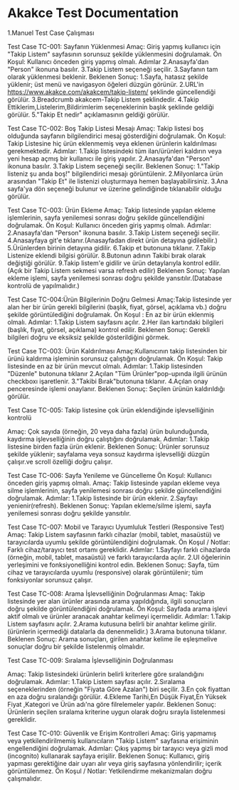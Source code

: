 # Akakce Test Documentation
1.Manuel Test Case Çalışması

Test Case TC-001: Sayfanın Yüklenmesi
Amaç:
Giriş yapmış kullanıcı için "Takip Listem" sayfasının sorunsuz şekilde yüklenmesini doğrulamak.
Ön Koşul:
Kullanıcı önceden giriş yapmış olmalı.
Adımlar
2.Anasayfa'dan "Person" ikonuna basılır.
3.Takip Listem seçeneği seçilir.
3.Sayfanın tam olarak yüklenmesi beklenir.
Beklenen Sonuç:
1.Sayfa, hatasız şekilde yüklenir; üst menü ve navigasyon öğeleri düzgün görünür.
2.URL'in https://www.akakce.com/akakcem/takip-listem/ şeklinde güncellendiği görülür.
3.Breadcrumb akakcem-Takip Listem şeklindedir.
4.Takip Ettiklerim,Listelerim,Bildirimlerim seçeneklerinin başlık şeklinde geldiği görülür.
5."Takip Et nedir" açıklamasının geldiği görülür.


Test Case TC-002: Boş Takip Listesi Mesajı
Amaç:
Takip listesi boş olduğunda sayfanın bilgilendirici mesaj gösterdiğini doğrulamak.
Ön Koşul: Takip Listesine hiç ürün eklenmemiş veya eklenen ürünlerin kaldırılması gerekmektedir.
Adımlar:
1.Takip listesindeki tüm ilan/ürünleri kaldırın veya yeni hesap açmış bir kullanıcı ile giriş yapılır.
2.Anasayfa'dan "Person" ikonuna basılır.
3.Takip Listem seçeneği seçilir.
Beklenen Sonuç:
1."Takip listeniz şu anda boş!" bilgilendirici mesajı görüntülenir.
2.Milyonlarca ürün arasından "Takip Et" ile listenizi oluşturmaya hemen başlayabilirsiniz.
3.Ana sayfa'ya dön seçeneği bulunur ve üzerine gelindiğinde tıklanabilir olduğu görülür.

Test Case TC-003: Ürün Ekleme
Amaç:
Takip listesinde yapılan ekleme işlemlerinin, sayfa yenilemesi sonrası doğru şekilde güncellendiğini doğrulamak.
Ön Koşul:
Kullanıcı önceden giriş yapmış olmalı.
Adımlar:
2.Anasayfa'dan "Person" ikonuna basılır.
3.Takip Listem seçeneği seçilir.
4.Anasayfaya git'e tıklanır.(Anasayfadan direkt ürün detayına gidilebilir.)
5.Ürünlerden birinin detayına gidilir.
6.Takip et butonuna tıklanır.
7.Takip Listenize eklendi bilgisi görülür.
8.Butonun adının Takibi bırak olarak değiştiği görülür.
9.Takip listem'e gidilir ve ürün detaylarıyla kontrol edilir.(Açık bir Takip Listem sekmesi varsa refresh edilir)
Beklenen Sonuç:
Yapılan ekleme işlemi, sayfa yenilemesi sonrası doğru şekilde yansıtılır.(Database kontrolü de yapılmalıdır.)



Test Case TC-004:Ürün Bilgilerinin Doğru Gelmesi
Amaç:Takip listesinde yer alan her bir ürün gerekli bilgilerini (başlık, fiyat, görsel, açıklama vb.) doğru şekilde görüntülediğini doğrulamak.
Ön Koşul :
En az bir ürün eklenmiş olmalı.
Adımlar:
1.Takip Listem sayfasını açılır.
2.Her ilan kartındaki bilgileri (başlık, fiyat, görsel, açıklama) kontrol edilir.
Beklenen Sonuç:
Gerekli bilgileri doğru ve eksiksiz şekilde gösterildiğini görmek.

Test Case TC-003: Ürün Kaldırılması
Amaç:Kullanıcının takip listesinden bir ürünü kaldırma işleminin sorunsuz çalıştığını doğrulamak.
Ön Koşul:
Takip listesinde en az bir ürün mevcut olmalı.
Adımlar:
1.Takip listesinden "Düzenle" butonuna tıklanır
2.Açılan "Tüm Ürünler"pop-upında ilgili ürünün checkboxı işaretlenir.
3."Takibi Bırak"butonuna tıklanır.
4.Açılan onay penceresinde işlemi onaylanır.
Beklenen Sonuç:
Seçilen ürünün kaldırıldığı görülür.


Test Case TC-005: Takip listesine çok ürün eklendiğinde işlevselliğinin kontrolü

Amaç:
Çok sayıda (örneğin, 20 veya daha fazla) ürün bulunduğunda, kaydırma işlevselliğinin doğru çalıştığını doğrulamak.
Adımlar:
1.Takip listesine birden fazla ürün eklenir.
Beklenen Sonuç:
Ürünler sorunsuz şekilde yüklenir; sayfalama veya sonsuz kaydırma işlevselliği düzgün çalışır.ve scroll özelliği doğru çalışır.


Test Case TC-006: Sayfa Yenileme ve Güncelleme
Ön Koşul:
Kullanıcı önceden giriş yapmış olmalı.
Amaç:
Takip listesinde yapılan ekleme veya silme işlemlerinin, sayfa yenilemesi sonrası doğru şekilde güncellendiğini doğrulamak.
Adımlar:
1.Takip listesinde bir ürün eklenir.
2.Sayfayı yenienir(refresh).
Beklenen Sonuç:
Yapılan ekleme/silme işlemi, sayfa yenilemesi sonrası doğru şekilde yansıtılır.


Test Case TC-007: Mobil ve Tarayıcı Uyumluluk Testleri (Responsive Test)
Amaç:
Takip Listem sayfasının farklı cihazlar (mobil, tablet, masaüstü) ve tarayıcılarda uyumlu şekilde görüntülendiğini doğrulamak.
Ön Koşul / Notlar:
Farklı cihaz/tarayıcı test ortamı gereklidir.
Adımlar:
1.Sayfayı farklı cihazlarda (örneğin, mobil, tablet, masaüstü) ve farklı tarayıcılarda açılır.
2.UI öğelerinin yerleşimini ve fonksiyonelliğini kontrol edin.
Beklenen Sonuç:
Sayfa, tüm cihaz ve tarayıcılarda uyumlu (responsive) olarak görüntülenir; tüm fonksiyonlar sorunsuz çalışır.



Test Case TC-008: Arama İşlevselliğinin Doğrulanması
Amaç:
Takip listesinde yer alan ürünler arasında arama yapıldığında, ilgili sonuçların doğru şekilde görüntülendiğini doğrulamak.
Ön Koşul:
Sayfada arama işlevi aktif olmalı ve ürünler aranacak anahtar kelimeyi içermelidir.
Adımlar:
1.Takip Listem sayfasını açılır.
2.Arama kutusuna belirli bir anahtar kelime girilir.(ürünlerin içermediği datalarla da denenmelidir.)
3.Arama butonuna tıklanır.
Beklenen Sonuç:
Arama sonuçları, girilen anahtar kelime ile eşleşmelive  sonuçlar doğru  bir şekilde listelenmiş olmalıdır.



Test Case TC-009: Sıralama İşlevselliğinin Doğrulanması

Amaç:
Takip listesindeki ürünlerin belirli kriterlere göre sıralandığını doğrulamak.
Adımlar:
1.Takip Listem sayfası açılır.
2.Sıralama seçeneklerinden (örneğin "Fiyata Göre Azalan") biri seçilir.
3.En çok fiyattan en aza doğru sıralandığı görülür.
4.Ekleme Tarihi,En Düşük Fiyat,En Yüksek Fiyat ,Kategori ve Ürün adı'na göre filrelemeler yapılır.
Beklenen Sonuç:
Ürünlerin seçilen sıralama kriterine uygun olarak doğru sırayla listelenmesi gereklidir.



Test Case TC-010: Güvenlik ve Erişim Kontrolleri
Amaç:
Giriş yapmamış veya yetkilendirilmemiş kullanıcıların "Takip Listem" sayfasına erişiminin engellendiğini doğrulamak.
Adımlar:
Çıkış yapmış bir tarayıcı veya gizli mod (incognito) kullanarak sayfaya erişilir.
Beklenen Sonuç:
Kullanıcı, giriş yapması gerektiğine dair uyarı alır veya giriş sayfasına yönlendirilir; içerik görüntülenmez.
Ön Koşul / Notlar:
Yetkilendirme mekanizmaları doğru çalışmalıdır.

